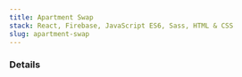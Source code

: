 ```yaml
---
title: Apartment Swap
stack: React, Firebase, JavaScript ES6, Sass, HTML & CSS
slug: apartment-swap
---
```


### Details
